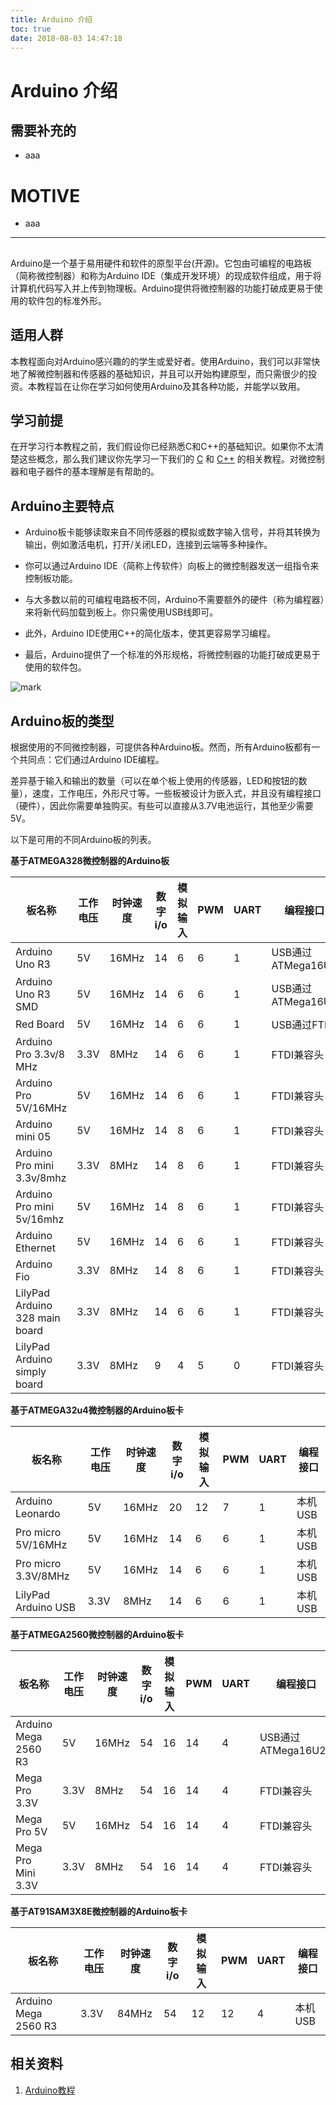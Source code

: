 ```yaml
---
title: Arduino 介绍
toc: true
date: 2018-08-03 14:47:18
---
```

# Arduino 介绍






## 需要补充的






  * aaa




# MOTIVE






  * aaa





* * *































##






Arduino是一个基于易用硬件和软件的原型平台(开源)。它包由可编程的电路板（简称微控制器）和称为Arduino IDE（集成开发环境）的现成软件组成，用于将计算机代码写入并上传到物理板。Arduino提供将微控制器的功能打破成更易于使用的软件包的标准外形。


## 适用人群


本教程面向对Arduino感兴趣的的学生或爱好者。使用Arduino，我们可以非常快地了解微控制器和传感器的基础知识，并且可以开始构建原型，而只需很少的投资。本教程旨在让你在学习如何使用Arduino及其各种功能，并能学以致用。


## 学习前提


在开学习行本教程之前，我们假设你已经熟悉C和C++的基础知识。如果你不太清楚这些概念，那么我们建议你先学习一下我们的 [C](https://www.w3cschool.cn/c/) 和 [C++](https://www.w3cschool.cn/cpp/) 的相关教程。对微控制器和电子器件的基本理解是有帮助的。


## Arduino主要特点


* Arduino板卡能够读取来自不同传感器的模拟或数字输入信号，并将其转换为输出，例如激活电机，打开/关闭LED，连接到云端等多种操作。

* 你可以通过Arduino IDE（简称上传软件）向板上的微控制器发送一组指令来控制板功能。

* 与大多数以前的可编程电路板不同，Arduino不需要额外的硬件（称为编程器）来将新代码加载到板上。你只需使用USB线即可。

* 此外，Arduino IDE使用C++的简化版本，使其更容易学习编程。

* 最后，Arduino提供了一个标准的外形规格，将微控制器的功能打破成更易于使用的软件包。



![mark](http://pacdb2bfr.bkt.clouddn.com/blog/image/180803/JjB37j79GB.png?imageslim)


## Arduino板的类型


根据使用的不同微控制器，可提供各种Arduino板。然而，所有Arduino板都有一个共同点：它们通过Arduino IDE编程。

差异基于输入和输出的数量（可以在单个板上使用的传感器，LED和按钮的数量），速度，工作电压，外形尺寸等。一些板被设计为嵌入式，并且没有编程接口（硬件），因此你需要单独购买。有些可以直接从3.7V电池运行，其他至少需要5V。

以下是可用的不同Arduino板的列表。


**基于ATMEGA328微控制器的Arduino板**

| 板名称                         | 工作电压 | 时钟速度 | 数字i/o | 模拟输入 | PWM  | UART | 编程接口          |
| ------------------------------ | -------- | -------- | ------- | -------- | ---- | ---- | ----------------- |
| Arduino Uno R3                 | 5V       | 16MHz    | 14      | 6        | 6    | 1    | USB通过ATMega16U2 |
| Arduino Uno R3 SMD             | 5V       | 16MHz    | 14      | 6        | 6    | 1    | USB通过ATMega16U2 |
| Red Board                      | 5V       | 16MHz    | 14      | 6        | 6    | 1    | USB通过FTDI       |
| Arduino Pro 3.3v/8 MHz         | 3.3V     | 8MHz     | 14      | 6        | 6    | 1    | FTDI兼容头        |
| Arduino Pro 5V/16MHz           | 5V       | 16MHz    | 14      | 6        | 6    | 1    | FTDI兼容头        |
| Arduino mini 05                | 5V       | 16MHz    | 14      | 8        | 6    | 1    | FTDI兼容头        |
| Arduino Pro mini 3.3v/8mhz     | 3.3V     | 8MHz     | 14      | 8        | 6    | 1    | FTDI兼容头        |
| Arduino Pro mini 5v/16mhz      | 5V       | 16MHz    | 14      | 8        | 6    | 1    | FTDI兼容头        |
| Arduino Ethernet               | 5V       | 16MHz    | 14      | 6        | 6    | 1    | FTDI兼容头        |
| Arduino Fio                    | 3.3V     | 8MHz     | 14      | 8        | 6    | 1    | FTDI兼容头        |
| LilyPad Arduino 328 main board | 3.3V     | 8MHz     | 14      | 6        | 6    | 1    | FTDI兼容头        |
| LilyPad Arduino simply board   | 3.3V     | 8MHz     | 9       | 4        | 5    | 0    | FTDI兼容头        |

**基于ATMEGA32u4微控制器的Arduino板卡**

| 板名称              | 工作电压 | 时钟速度 | 数字i/o | 模拟输入 | PWM  | UART | 编程接口 |
| ------------------- | -------- | -------- | ------- | -------- | ---- | ---- | -------- |
| Arduino Leonardo    | 5V       | 16MHz    | 20      | 12       | 7    | 1    | 本机USB  |
| Pro micro 5V/16MHz  | 5V       | 16MHz    | 14      | 6        | 6    | 1    | 本机USB  |
| Pro micro 3.3V/8MHz | 5V       | 16MHz    | 14      | 6        | 6    | 1    | 本机USB  |
| LilyPad Arduino USB | 3.3V     | 8MHz     | 14      | 6        | 6    | 1    | 本机USB  |

**基于ATMEGA2560微控制器的Arduino板卡**

| 板名称               | 工作电压 | 时钟速度 | 数字i/o | 模拟输入 | PWM  | UART | 编程接口           |
| -------------------- | -------- | -------- | ------- | -------- | ---- | ---- | ------------------ |
| Arduino Mega 2560 R3 | 5V       | 16MHz    | 54      | 16       | 14   | 4    | USB通过ATMega16U2B |
| Mega Pro 3.3V        | 3.3V     | 8MHz     | 54      | 16       | 14   | 4    | FTDI兼容头         |
| Mega Pro 5V          | 5V       | 16MHz    | 54      | 16       | 14   | 4    | FTDI兼容头         |
| Mega Pro Mini 3.3V   | 3.3V     | 8MHz     | 54      | 16       | 14   | 4    | FTDI兼容头         |

**基于AT91SAM3X8E微控制器的Arduino板卡**

| 板名称               | 工作电压 | 时钟速度 | 数字i/o | 模拟输入 | PWM  | UART | 编程接口 |
| -------------------- | -------- | -------- | ------- | -------- | ---- | ---- | -------- |
| Arduino Mega 2560 R3 | 3.3V     | 84MHz    | 54      | 12       | 12   | 4    | 本机USB  |





## 相关资料

1. [Arduino教程](https://www.w3cschool.cn/arduino/)
